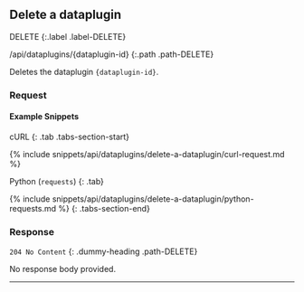 ## Delete a dataplugin

DELETE
{:.label .label-DELETE}

/api/dataplugins/{dataplugin-id}
{:.path .path-DELETE}

Deletes the dataplugin `{dataplugin-id}`.

### Request
#### Example Snippets
cURL
{: .tab .tabs-section-start}

{% include snippets/api/dataplugins/delete-a-dataplugin/curl-request.md %}

Python (`requests`)
{: .tab}

{% include snippets/api/dataplugins/delete-a-dataplugin/python-requests.md %}
{: .tabs-section-end}

### Response
`204 No Content`
{: .dummy-heading .path-DELETE}

No response body provided.

---
